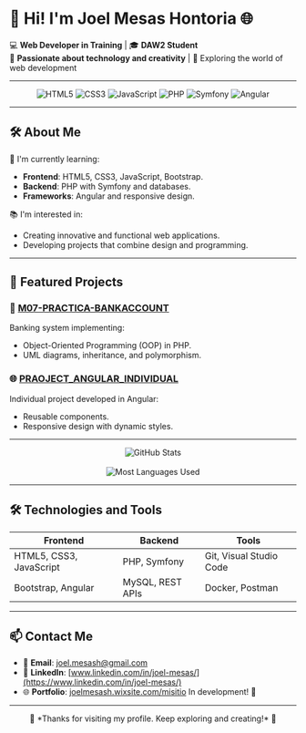 # 👋 Hi! I'm **Joel Mesas Hontoria** 🌐  

💻 **Web Developer in Training** | 🎓 **DAW2 Student**  
🌟 **Passionate about technology and creativity** | 🎯 Exploring the world of web development  

---

<div align="center">
  <img src="https://img.shields.io/badge/-HTML5-E34F26?style=for-the-badge&logo=html5&logoColor=white" alt="HTML5"/>
  <img src="https://img.shields.io/badge/-CSS3-1572B6?style=for-the-badge&logo=css3&logoColor=white" alt="CSS3"/>
  <img src="https://img.shields.io/badge/-JavaScript-F7DF1E?style=for-the-badge&logo=javascript&logoColor=black" alt="JavaScript"/>
  <img src="https://img.shields.io/badge/-PHP-777BB4?style=for-the-badge&logo=php&logoColor=white" alt="PHP"/>
  <img src="https://img.shields.io/badge/-Symfony-000000?style=for-the-badge&logo=symfony&logoColor=white" alt="Symfony"/>
  <img src="https://img.shields.io/badge/-Angular-DD0031?style=for-the-badge&logo=angular&logoColor=white" alt="Angular"/>
</div>

---

## 🛠️ About Me  

🌱 I'm currently learning:  
- **Frontend**: HTML5, CSS3, JavaScript, Bootstrap.  
- **Backend**: PHP with Symfony and databases.  
- **Frameworks**: Angular and responsive design.  

📚 I'm interested in:  
- Creating innovative and functional web applications.  
- Developing projects that combine design and programming.  

---

## 🚀 Featured Projects  

### 🎯 **[M07-PRACTICA-BANKACCOUNT](https://github.com/JowiMesas/M07-PRACTICA-BANKACCOUNT)**  
Banking system implementing:  
- Object-Oriented Programming (OOP) in PHP.  
- UML diagrams, inheritance, and polymorphism.  

### 🌐 **[PRAOJECT_ANGULAR_INDIVIDUAL](https://github.com/JowiMesas/PRAOJECT_ANGULAR_INDIVIDUAL)**  
Individual project developed in Angular:  
- Reusable components.  
- Responsive design with dynamic styles.  

---

<div align="center">
  <img src="https://github-readme-stats.vercel.app/api?username=JowiMesas&show_icons=true&theme=tokyonight" alt="GitHub Stats" />
  <br> <br>
  <img src="https://github-readme-stats.vercel.app/api/top-langs/?username=JowiMesas&theme=vue-dark&show_icons=true&hide_border=true&layout=compact" alt="Most Languages Used" />
</div>

---

## 🛠️ Technologies and Tools  

| **Frontend**            | **Backend**         | **Tools**                  |
|-------------------------|---------------------|----------------------------|
| HTML5, CSS3, JavaScript | PHP, Symfony        | Git, Visual Studio Code    |
| Bootstrap, Angular      | MySQL, REST APIs     | Docker, Postman            |

---

## 📫 Contact Me  

- 📧 **Email**: joel.mesash@gmail.com  
- 💼 **LinkedIn**: [www.linkedin.com/in/joel-mesas/](https://www.linkedin.com/in/joel-mesas/)  
- 🌐 **Portfolio**: [joelmesash.wixsite.com/misitio](https://joelmesash.wixsite.com/misitio)  In development! 🚀  

---

<div align="center">
  🌟 *Thanks for visiting my profile. Keep exploring and creating!* 🌟  
</div>
